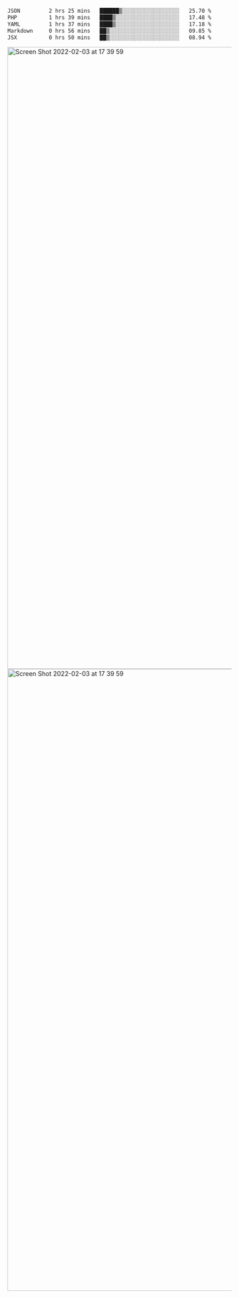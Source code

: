 <!--START_SECTION:waka-->

```txt
JSON         2 hrs 25 mins   ██████▒░░░░░░░░░░░░░░░░░░   25.70 %
PHP          1 hrs 39 mins   ████▒░░░░░░░░░░░░░░░░░░░░   17.48 %
YAML         1 hrs 37 mins   ████▒░░░░░░░░░░░░░░░░░░░░   17.18 %
Markdown     0 hrs 56 mins   ██▒░░░░░░░░░░░░░░░░░░░░░░   09.85 %
JSX          0 hrs 50 mins   ██▒░░░░░░░░░░░░░░░░░░░░░░   08.94 %
```

<!--END_SECTION:waka-->

<img width="1400" alt="Screen Shot 2022-02-03 at 17 39 59" src="https://user-images.githubusercontent.com/45716542/152387304-f2b60485-53a6-4f4b-a818-5cefb1b0c0ae.png">
<img width="1400" alt="Screen Shot 2022-02-03 at 17 39 59" src="https://user-images.githubusercontent.com/45716542/152387273-ea5cdf21-2a45-44da-8bef-00c1763b1d42.png">
